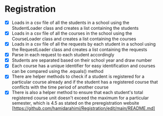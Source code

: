 # Registration
- [x] Loads in a csv file of all the students in a school using the StudentLoader class and creates a list containing the students
- [x] Loads in a csv file of all the courses in the school using the CourseLoader class and creates a list containing the courses
- [x] Loads in a csv file of all the requests by each student in a school using the RequestLoader class and creates a list containing the requests
- [x] Parse in each request to each student accordingly
- [x] Students are separated based on their school year and draw number
- [x] Each course has a unique identifier for easy identification and courses can be compared using the .equals() method
- [x] There are helper methods to check if a student is registered for a particular course already and if the student has a registered course that conflicts with the time period of another course
- [x] There is also a helper method to ensure that each student's total registered course unit doesn't exceed the maximum for a particular semester, which is 4.5 as stated on the preregistration website [https://github.com/hamidarahimi/Registration/edit/main/README.md]
